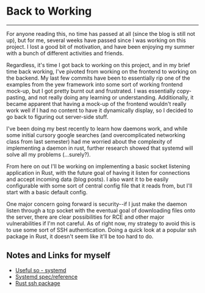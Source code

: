 # Back to Working 
---
For anyone reading this, no time has passed at all (since the blog is still not up), but for me, several weeks have passed since I was working on this project. I lost a good bit of motivation, and have been enjoying my summer with a bunch of different activities and friends. 

Regardless, it's time I got back to working on this project, and in my brief time back working, I've pivoted from working on the frontend to working on the backend. My last few commits have been to essentially rip one of the examples from the yew framework into some sort of working frontend mock-up, but I got pretty burnt out and frustrated. I was essentially copy-pasting, and not really doing any learning or understanding. Additionally, it became apparent that having a mock-up of the frontend wouldn't really work well if I had no content to have it dynamically display, so I decided to go back to figuring out server-side stuff. 

I've been doing my best recently to learn how daemons work, and while some initial cursory google searches (and overcomplicated networking class from last semester) had me worried about the complexity of implementing a daemon in rust, further research showed that systemd will solve all my problems (...surely?). 

From here on out I'll be working on implementing a basic socket listening application in Rust, with the future goal of having it listen for connections and accept incoming data (blog posts). I also want it to be easily configurable with some sort of central config file that it reads from, but I'll start with a basic default config. 

One major concern going forward is security--if I just make the daemon listen through a tcp socket with the eventual goal of downloading files onto the server, there are clear possibilities for RCE and other major vulnerabilities if I'm not careful. As of right now, my strategy to avoid this is to use some sort of SSH authentication. Doing a quick look at a popular ssh package in Rust, it doesn't seem like it'll be too hard to do. 



## Notes and Links for myself 
- [Useful so - systemd](https://stackoverflow.com/questions/61443052/rust-daemon-best-practices)
- [Systemd spec/reference](https://www.freedesktop.org/software/systemd/man/daemon.html)
- [Rust ssh package](https://docs.rs/ssh/latest/ssh/)